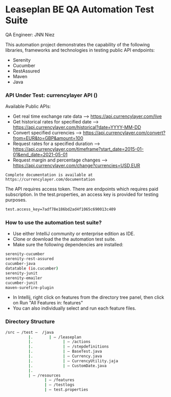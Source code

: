 # Leaseplan BE QA Automation Test Suite
QA Engineer: JNN Niez

This automation project demonstrates the capability of the following libraries, frameworks and technologies in testing public API endpoints:
- Serenity
- Cucumber
- RestAssured
- Maven
- Java

### API Under Test: currencylayer API ()
Available Public APIs:
- Get real time exchange rate data —> https://api.currencylayer.com/live
- Get historical rates for specified date —> https://api.currencylayer.com/historical?date=YYYY-MM-DD 
- Convert specified currencies —> https://api.currencylayer.com/convert?from=EUR&to=GBP&amount=100 
- Request rates for a specified duration —> https://api.currencylayer.com/timeframe?start_date=2015-01-01&end_date=2021-05-01
- Request margin and percentage changes —> https://api.currencylayer.com/change?currencies=USD,EUR
```
Complete documentation is available at https://currencylayer.com/documentation
```
The API requires access token. There are endpoints which requires paid subscription.
In the test.properties, an access key is provided for testing purposes.
```sh
test.access_key=7adf78e186bd2ad4f1065c690013c409
```

### How to use the automation test suite?
- Use either IntelliJ community or enterprise edition as IDE.
- Clone or download the the automation test suite.
- Make sure the following dependencies are installed:
```sh
serenity-cucumber
serenity-rest-assured
cucumber-java
datatable (io.cucumber)
serenity-junit
serenity-emailer
cucumber-junit
maven-surefire-plugin
```
- In Intellij, right click on features from the directory tree panel, then click on Run "All Features in: features"
- You can also individually select and run each feature files.


### Directory Structure

```sh
/src — /test —  /java
          |.       | — /leaseplan
          |.             | — /actions
          |.             | — /stepdefinitions
          |.             | — BaseTest.java
          |.             | — Currency.java
          |.             | — CurrencyUtility.jaja
          |.             | — CustomDate.java
          |.  
          | — /resources
                 | — /features
                 | — /testlogs
                 | — test.properties 
```
